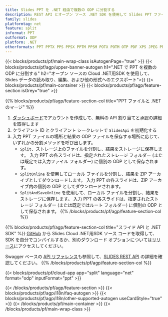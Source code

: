 ```yaml
---
title: Slides PPT を .NET 経由で複数の ODP に分割する
description: REST API とオープン ソース .NET SDK を使用して Slides PPT ファイルを ODP スライドに分割する
family: slides
platformtag: net
feature: split
informat: PPT
outformat: ODP
platform: .NET
otherformats: PPT PPTX PPS PPSX PPTM PPSM POTX POTM OTP PDF XPS JPEG PNG BMP TIFF SVG HTML5 GIF XAML
---
```


{{< blocks/products/pf/main-wrap-class isAutogenPage="true" >}}
{{< blocks/products/pf/agp/upper-banner-autogen h1=".NET で PPT を複数の ODP に分割する" h2="オープン ソースの Cloud .NET用SDK を使用して、Slides データの読み取り、編集、および他の形式へのエクスポート">}}
{{< blocks/products/pf/main-container >}}
{{< blocks/products/pf/agp/feature-section isGrey="true" >}}

{{% blocks/products/pf/agp/feature-section-col title="PPT ファイルと .NET のマージ" %}}
1. <a href="https://dashboard.aspose.cloud/">ダッシュボード</a>でアカウントを作成して、無料の API 割り当てと承認の詳細を取得します
1. クライアント ID とクライアント シークレットで ```SlidesApi``` を初期化する
1. 入力 PPT ファイルの場所と結果の ODP ファイルを保存する場所に応じて、いずれかの分割メソッドを呼び出します。
    - ```Split```、ストレージ上のファイルを分割し、結果をストレージに保存します。 入力 PPT の各スライドは、指定されたストレージ フォルダー (または既定では入力ファイル フォルダー) に個別の ODP として保存されます。
    - ```SplitOnline``` を使用してローカル ファイルを分割し、結果を ZIP アーカイブとしてダウンロードします。 入力 PPT の各スライドは、ZIP アーカイブ内の個別の ODP としてダウンロードされます。
    - ```SplitAndSaveOnline``` を使用して、ローカル ファイルを分割し、結果をストレージに保存します。 入力 PPT の各スライドは、指定されたストレージ フォルダー (または既定ではルート フォルダー) に個別の ODP として保存されます。
{{% /blocks/products/pf/agp/feature-section-col %}}

{{% blocks/products/pf/agp/feature-section-col title="スライド API と .NET SDK" %}}
[GitHub](https://github.com/aspose-slides-cloud/aspose-slides-cloud-dotnet) から Slides Cloud .NET用SDK ソース コードを取得して、SDK を自分でコンパイルするか、別のダウンロード オプションについては[リリース](https://releases.aspose.cloud/)にアクセスしてください。

Swagger ベースの [API リファレンス](https://apireference.aspose.cloud/slides/)も参照して、[SLIDES REST API](https://products.aspose.cloud/slides/curl/) の詳細を確認してください。
{{% /blocks/products/pf/agp/feature-section-col %}}

{{< blocks/products/pf/cloud-app app="split" language="net" format="odp" inputFormat="ppt" >}}

{{< /blocks/products/pf/agp/feature-section >}}
{{< blocks/products/pf/agp/i18n/faq-autogen >}}
{{< blocks/products/pf/agp/i18n/other-supported-autogen useCardStyle="true" >}}
{{< /blocks/products/pf/main-container >}}
{{< /blocks/products/pf/main-wrap-class >}}